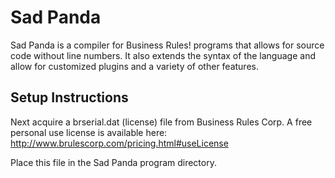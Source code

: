# Sad Panda
Sad Panda is a compiler for Business Rules! programs that allows for source code without line numbers.  It also extends the syntax of the language and allow for customized plugins and a variety of other features.

## Setup Instructions

Next acquire a brserial.dat (license) file from Business Rules Corp.
A free personal use license is available here:
http://www.brulescorp.com/pricing.html#useLicense

Place this file in the Sad Panda program directory.

